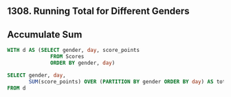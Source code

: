 ## 1308. Running Total for Different Genders
## Accumulate Sum
~~~SQL
WITH d AS (SELECT gender, day, score_points
              FROM Scores
              ORDER BY gender, day)

SELECT gender, day,
       SUM(score_points) OVER (PARTITION BY gender ORDER BY day) AS total
FROM d
~~~

